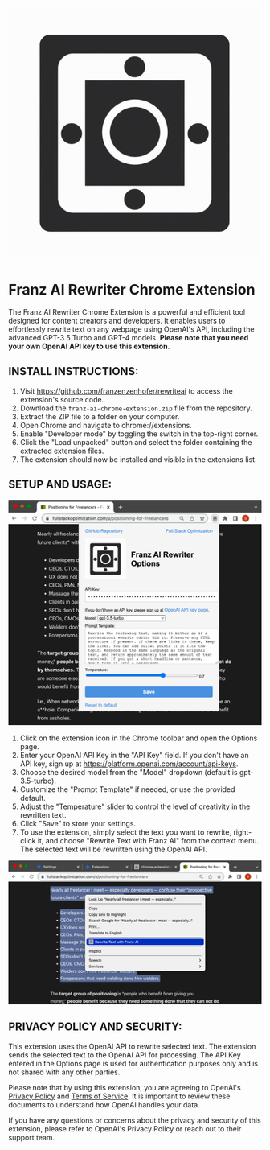 ![Franz AI Rewriter Chrome Extension Logo](logo.png)

Franz AI Rewriter Chrome Extension
==================================

The Franz AI Rewriter Chrome Extension is a powerful and efficient tool designed for content creators and developers. It enables users to effortlessly rewrite text on any webpage using OpenAI's API, including the advanced GPT-3.5 Turbo and GPT-4 models. **Please note that you need your own OpenAI API key to use this extension.**

INSTALL INSTRUCTIONS:
---------------------

1. Visit <https://github.com/franzenzenhofer/rewriteai> to access the extension's source code.
2. Download the `franz-ai-chrome-extension.zip` file from the repository.
3. Extract the ZIP file to a folder on your computer.
4. Open Chrome and navigate to chrome://extensions.
5. Enable "Developer mode" by toggling the switch in the top-right corner.
6. Click the "Load unpacked" button and select the folder containing the extracted extension files.
7. The extension should now be installed and visible in the extensions list.

SETUP AND USAGE:
----------------

![Options Page](options.png)

1. Click on the extension icon in the Chrome toolbar and open the Options page.
2. Enter your OpenAI API Key in the "API Key" field. If you don't have an API key, sign up at <https://platform.openai.com/account/api-keys>.
3. Choose the desired model from the "Model" dropdown (default is gpt-3.5-turbo).
4. Customize the "Prompt Template" if needed, or use the provided default.
5. Adjust the "Temperature" slider to control the level of creativity in the rewritten text.
6. Click "Save" to store your settings.
7. To use the extension, simply select the text you want to rewrite, right-click it, and choose "Rewrite Text with Franz AI" from the context menu. The selected text will be rewritten using the OpenAI API.

![Mouse Menu Franz AI](preview.png)

PRIVACY POLICY AND SECURITY:
----------------------------

This extension uses the OpenAI API to rewrite selected text. The extension sends the selected text to the OpenAI API for processing. The API Key entered in the Options page is used for authentication purposes only and is not shared with any other parties.

Please note that by using this extension, you are agreeing to OpenAI's [Privacy Policy](https://openai.com/policies/privacy-policy) and [Terms of Service](https://platform.openai.com/docs/terms-of-service). It is important to review these documents to understand how OpenAI handles your data.

If you have any questions or concerns about the privacy and security of this extension, please refer to OpenAI's Privacy Policy or reach out to their support team.